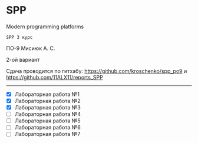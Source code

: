 # SPP

Modern programming platforms

` SPP 3 курс `

ПО-9 Мисиюк А. С.

2-ой вариант

Сдача проводится по гитхабу: https://github.com/kroschenko/spp_po9 и https://github.com/11ALX11/reports_SPP

---

- [x] Лабораторная работа №1
- [x] Лабораторная работа №2
- [x] Лабораторная работа №3
- [ ] Лабораторная работа №4
- [ ] Лабораторная работа №5
- [ ] Лабораторная работа №6
- [ ] Лабораторная работа №7
